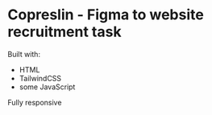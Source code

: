 # Copreslin - Figma to website recruitment task

Built with:
- HTML
- TailwindCSS
- some JavaScript

Fully responsive
